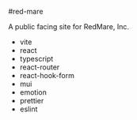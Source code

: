 #red-mare

A public facing site for RedMare, Inc.

- vite
- react
- typescript
- react-router
- react-hook-form
- mui
- emotion
- prettier
- eslint
